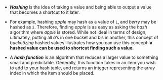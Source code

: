 - **_Hashing_** is the idea of taking a value and being able to output a value that becomes a shortcut to it later.

- For example, hashing _apple_ may hash as a value of `1`, and _berry_ may be hashed as `2`. Therefore, finding _apple_ is as easy as asking the _hash_ algorithm where _apple_ is stored. While not ideal in terms of design, ultimately, putting all _a_’s in one bucket and _b_’s in another, this concept of _bucketizing_ hashed values illustrates how you can use this concept: **a hashed value can be used to shortcut finding such a value.**

- A **_hash function_** is an algorithm that reduces a larger value to something small and predictable. Generally, this function takes in an item you wish to add to your hash table, and returns an integer representing the array index in which the item should be placed.